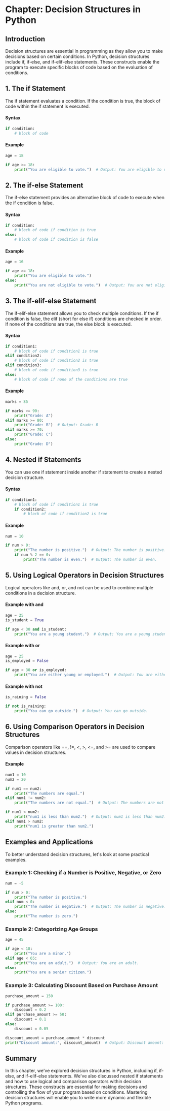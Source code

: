 # Chapter: Decision Structures in Python
## Introduction
Decision structures are essential in programming as they allow you to make decisions based on certain conditions. In Python, decision structures include if, if-else, and if-elif-else statements. These constructs enable the program to execute specific blocks of code based on the evaluation of conditions.

## 1. The if Statement
The if statement evaluates a condition. If the condition is true, the block of code within the if statement is executed.

#### Syntax
```python
if condition:
    # block of code
```

#### Example
```python
age = 18

if age >= 18:
    print("You are eligible to vote.")  # Output: You are eligible to vote.
```

## 2. The if-else Statement
The if-else statement provides an alternative block of code to execute when the if condition is false.

#### Syntax
```python
if condition:
    # block of code if condition is true
else:
    # block of code if condition is false
```

#### Example
```python
age = 16

if age >= 18:
    print("You are eligible to vote.")
else:
    print("You are not eligible to vote.")  # Output: You are not eligible to vote.
```

## 3. The if-elif-else Statement
The if-elif-else statement allows you to check multiple conditions. If the if condition is false, the elif (short for else if) conditions are checked in order. If none of the conditions are true, the else block is executed.

#### Syntax
```python
if condition1:
    # block of code if condition1 is true
elif condition2:
    # block of code if condition2 is true
elif condition3:
    # block of code if condition3 is true
else:
    # block of code if none of the conditions are true
```

#### Example
```python
marks = 85

if marks >= 90:
    print("Grade: A")
elif marks >= 80:
    print("Grade: B")  # Output: Grade: B
elif marks >= 70:
    print("Grade: C")
else:
    print("Grade: D")
```

## 4. Nested if Statements
You can use one if statement inside another if statement to create a nested decision structure.

#### Syntax
```python
if condition1:
    # block of code if condition1 is true
    if condition2:
        # block of code if condition2 is true
```

#### Example
```python
num = 10

if num > 0:
    print("The number is positive.")  # Output: The number is positive.
    if num % 2 == 0:
        print("The number is even.")  # Output: The number is even.
```

## 5. Using Logical Operators in Decision Structures
Logical operators like and, or, and not can be used to combine multiple conditions in a decision structure.

#### Example with and
```python
age = 25
is_student = True

if age < 30 and is_student:
    print("You are a young student.")  # Output: You are a young student.
```

#### Example with or
```python
age = 25
is_employed = False

if age < 30 or is_employed:
    print("You are either young or employed.")  # Output: You are either young or employed.
```

#### Example with not
```python
is_raining = False

if not is_raining:
    print("You can go outside.")  # Output: You can go outside.
```

## 6. Using Comparison Operators in Decision Structures
Comparison operators like ==, !=, <, >, <=, and >= are used to compare values in decision structures.

#### Example
```python
num1 = 10
num2 = 20

if num1 == num2:
    print("The numbers are equal.")
elif num1 != num2:
    print("The numbers are not equal.")  # Output: The numbers are not equal.

if num1 < num2:
    print("num1 is less than num2.")  # Output: num1 is less than num2.
elif num1 > num2:
    print("num1 is greater than num2.")
```

## Examples and Applications
To better understand decision structures, let's look at some practical examples.

### Example 1: Checking if a Number is Positive, Negative, or Zero
```python
num = -5

if num > 0:
    print("The number is positive.")
elif num < 0:
    print("The number is negative.")  # Output: The number is negative.
else:
    print("The number is zero.")
```

### Example 2: Categorizing Age Groups
```python
age = 45

if age < 18:
    print("You are a minor.")
elif age < 65:
    print("You are an adult.")  # Output: You are an adult.
else:
    print("You are a senior citizen.")
```

### Example 3: Calculating Discount Based on Purchase Amount
```python
purchase_amount = 150

if purchase_amount >= 100:
    discount = 0.2
elif purchase_amount >= 50:
    discount = 0.1
else:
    discount = 0.05

discount_amount = purchase_amount * discount
print("Discount amount:", discount_amount)  # Output: Discount amount: 30.0
```

## Summary
In this chapter, we've explored decision structures in Python, including if, if-else, and if-elif-else statements. We've also discussed nested if statements and how to use logical and comparison operators within decision structures. These constructs are essential for making decisions and controlling the flow of your program based on conditions. Mastering decision structures will enable you to write more dynamic and flexible Python programs.
